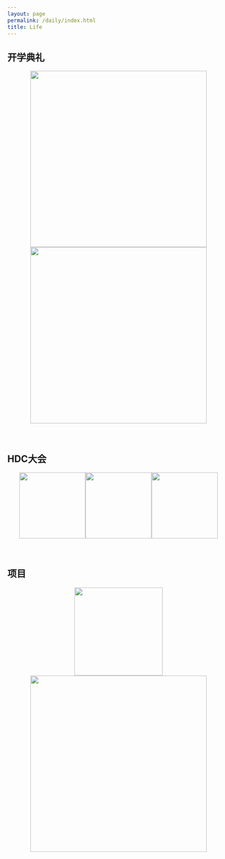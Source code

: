 ```yaml
---
layout: page
permalink: /daily/index.html
title: Life
---
```




## 开学典礼

<center class="half">
    <img src="https://wangzhipeng2002.github.io/IMG_20211204_093607.jpg" width="400"/><img src="https://wangzhipeng2002.github.io/IMG_20211204_093155.jpg" width="400"/></center>
<br>

<br>

## HDC大会

<center class="half">
    <img src="https://wangzhipeng2002.github.io/mmexport1669345272022.jpg" width="150"/><img src="https://wangzhipeng2002.github.io/mmexport1669345329301.jpg" width="150"/><img src="https://wangzhipeng2002.github.io/mmexport1669345387282.jpg" width="150"/></center>

<br>

<br>

## 项目

<center class="half">
    <img src="https://wangzhipeng2002.github.io/IMG_20220725_233142.jpg" width="200"/><img src="https://wangzhipeng2002.github.io/IMG_20220425_194915.jpg" width="400"/></center>

